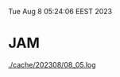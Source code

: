 Tue Aug  8 05:24:06 EEST 2023
# JAM
<a href='./cache/202308/08_05.log'>./cache/202308/08_05.log</a>
